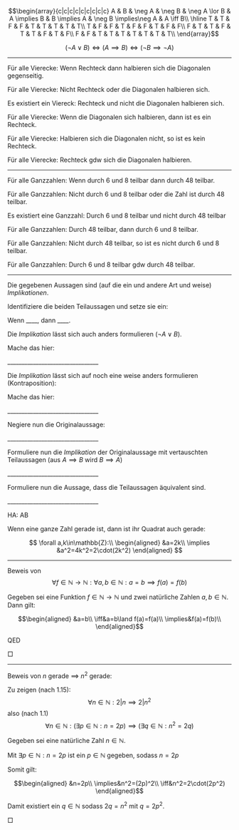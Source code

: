 $$\begin{array}{c|c|c|c|c|c|c|c|c}
A & B & \neg A & \neg B & \neg A \lor B & A \implies B & B \implies A & \neg B \implies\neg A & A \iff B\\
\hline
T & T & F & F & T & T & T & T & T\\
T & F & F & T & F & F & T & F & F\\
F & T & T & F & T & T & F & T & F\\
F & F & T & T & T & T & T & T & T\\ 
\end{array}$$

$$(\neg A \lor B) \iff (A\implies B) \iff (\neg B \implies\neg A)$$

---

Für alle Vierecke: Wenn Rechteck dann halbieren sich die Diagonalen gegenseitig.

Für alle Vierecke: Nicht Rechteck oder die Diagonalen halbieren sich.

Es existiert ein Viereck: Rechteck und nicht die Diagonalen halbieren sich.

Für alle Vierecke: Wenn die Diagonalen sich halbieren, dann ist es ein Rechteck.

Für alle Vierecke: Halbieren sich die Diagonalen nicht, so ist es kein Rechteck.

Für alle Vierecke: Rechteck gdw sich die Diagonalen halbieren.

---

Für alle Ganzzahlen: Wenn durch 6 und 8 teilbar dann durch 48 teilbar.

Für alle Ganzzahlen: Nicht durch 6 und 8 teilbar oder die Zahl ist durch 48 teilbar.

Es existiert eine Ganzzahl: Durch 6 und 8 teilbar und nicht durch 48 teilbar

Für alle Ganzzahlen: Durch 48 teilbar, dann durch 6 und 8 teilbar.

Für alle Ganzzahlen: Nicht durch 48 teilbar, so ist es nicht durch 6 und 8 teilbar.

Für alle Ganzzahlen: Durch 6 und 8 teilbar gdw durch 48 teilbar.

---

Die gegebenen Aussagen sind (auf die ein und andere Art und weise) _Implikationen_.

Identifiziere die beiden Teilaussagen und setze sie ein:

Wenn ____, dann ____.

Die _Implikation_ lässt sich auch anders formulieren ($\neg A\lor B$).

Mache das hier:

_______________________________\_

Die _Implikation_ lässt sich auf noch eine weise anders formulieren (Kontraposition):

Mache das hier:

_______________________________\_

Negiere nun die Originalaussage:

_______________________________\_

Formuliere nun die _Implikation_ der Originalaussage mit vertauschten Teilaussagen (aus $A\implies B$ wird $B\implies A$)

_______________________________\_

Formuliere nun die Aussage, dass die Teilaussagen äquivalent sind.

_______________________________\_


HA: AB

Wenn eine ganze Zahl gerade ist, dann ist ihr Quadrat auch gerade:

$$
\forall a,k\in\mathbb{Z}:\\
\begin{aligned}
&a=2k\\
\implies &a^2=4k^2=2\cdot(2k^2)
\end{aligned}
$$

---

Beweis von $$\forall f\in\mathbb{N}\rightarrow\mathbb{N}:\forall a,b\in\mathbb{N}:a=b\implies f(a)=f(b)$$

Gegeben sei eine Funktion $f\in\mathbb{N}\rightarrow\mathbb{N}$ und zwei natürliche Zahlen $a, b\in\mathbb{N}$. Dann gilt:

$$\begin{aligned}
&a=b\\
\iff&a=b\land f(a)=f(a)\\
\implies&f(a)=f(b)\\
\end{aligned}$$

QED

$\Box$

---

Beweis von $n$ gerade $\implies$ $n^2$ gerade:

Zu zeigen (nach 1.15): $$\forall n\in\mathbb{N}:2|n\implies 2|n^2$$
also (nach 1.1)
$$\forall n\in\mathbb{N}:(\exists p\in\mathbb{N}:n=2p)\implies(\exists q\in\mathbb{N}:n^2=2q)$$

Gegeben sei eine natürliche Zahl $n\in\mathbb{N}$.

Mit $\exists p\in\mathbb{N}:n=2p$ ist ein $p\in\mathbb{N}$ gegeben, sodass $n=2p$

Somit gilt:

$$\begin{aligned}
&n=2p\\
\implies&n^2=(2p)^2\\
\iff&n^2=2\cdot(2p^2)
\end{aligned}$$

Damit existiert ein $q\in\mathbb{N}$ sodass $2q=n^2$ mit $q=2p^2$.

$\Box$